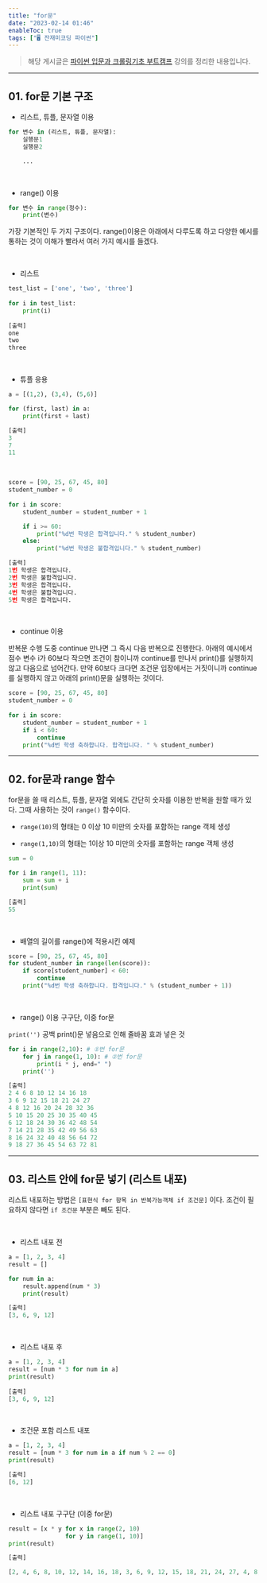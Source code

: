 ```yaml
---
title: "for문"
date: "2023-02-14 01:46"
enableToc: true
tags: ["🖥️ 잔재미코딩 파이썬"]
---
```


> 해당 게시글은 <a href='https://www.inflearn.com/course/python-crawling-basic' target='_blank'>파이썬 입문과 크롤링기초 부트캠프</a> 강의를 정리한 내용입니다.

<hr>

## 01. for문 기본 구조

- 리스트, 튜플, 문자열 이용

```python
for 변수 in (리스트, 튜플, 문자열):
	실행문1
	실행문2

	...
```

<br>

- range() 이용

```python
for 변수 in range(정수):
	print(변수)
```

가장 기본적인 두 가지 구조이다. range()이용은 아래에서 다루도록 하고 다양한 예시를 통하는 것이 이해가 빨라서 여러 가지 예시를 들겠다.

<br>
  
- 리스트  

```python
test_list = ['one', 'two', 'three']
  
for i in test_list:
	print(i)
  
[출력]
one
two
three
```

<br>

- 튜플 응용  

```python
a = [(1,2), (3,4), (5,6)]

for (first, last) in a:
	print(first + last)

[출력]
3
7
11
```

<br>  

```python
score = [90, 25, 67, 45, 80]
student_number = 0
  
for i in score:
	student_number = student_number + 1

	if i >= 60:
		print("%d번 학생은 합격입니다." % student_number)
	else:
		print("%d번 학생은 불합격입니다." % student_number)

[출력]
1번 학생은 합격입니다.
2번 학생은 불합격입니다.
3번 학생은 합격입니다.
4번 학생은 불합격입니다.
5번 학생은 합격입니다.
```

<br>

- continue 이용

반복문 수행 도중 continue 만나면 그 즉시 다음 반복으로 진행한다. 아래의 예시에서 점수 변수 i가 60보다 작으면 조건이 참이니까 continue를 만나서 print()를 실행하지 않고 다음으로 넘어간다. 만약 60보다 크다면 조건문 입장에서는 거짓이니까 continue를 실행하지 않고 아래의 print()문을 실행하는 것이다.  

```python
score = [90, 25, 67, 45, 80]
student_number = 0
  
for i in score:
	student_number = student_number + 1
	if i < 60:
		continue
	print("%d번 학생 축하합니다. 합격입니다. " % student_number)
```

<hr>

## 02. for문과 range 함수  

for문을 쓸 때 리스트, 튜플, 문자열 외에도 간단히 숫자를 이용한 반복을 원할 때가 있다. 그때 사용하는 것이 `range()` 함수이다.

- `range(10)`의 형태는 0 이상 10 미만의 숫자를 포함하는 range 객체 생성

- `range(1,10)`의 형태는 1이상 10 미만의 숫자를 포함하는 range 객체 생성  

```python
sum = 0

for i in range(1, 11):
	sum = sum + i
	print(sum)

[출력]
55
```

<br>

- 배열의 길이를 range()에 적용시킨 예제

```python
score = [90, 25, 67, 45, 80]
for student_number in range(len(score)):
	if score[student_number] < 60:
		continue
	print("%d번 학생 축하합니다. 합격입니다." % (student_number + 1))
```
<br>

- range() 이용 구구단, 이중 for문

`print('')` 공백 print()문 넣음으로 인해 줄바꿈 효과 넣은 것

```python
for i in range(2,10): # ①번 for문
	for j in range(1, 10): # ②번 for문
		print(i * j, end=" ")
	print('')

[출력]
2 4 6 8 10 12 14 16 18
3 6 9 12 15 18 21 24 27
4 8 12 16 20 24 28 32 36
5 10 15 20 25 30 35 40 45
6 12 18 24 30 36 42 48 54
7 14 21 28 35 42 49 56 63
8 16 24 32 40 48 56 64 72
9 18 27 36 45 54 63 72 81
```

<hr>

## 03. 리스트 안에 for문 넣기 (리스트 내포)
  
리스트 내포하는 방법은 `[표현식 for 항목 in 반복가능객체 if 조건문]` 이다. 조건이 필요하지 않다면 `if 조건문` 부분은 빼도 된다.

<br>  

- 리스트 내포 전

```python
a = [1, 2, 3, 4]
result = []

for num in a:
	result.append(num * 3)
	print(result)

[출력]
[3, 6, 9, 12]
```

<br>  

- 리스트 내포 후

```python
a = [1, 2, 3, 4]
result = [num * 3 for num in a]
print(result)
  
[출력]
[3, 6, 9, 12]
```

<br>

- 조건문 포함 리스트 내포

```python
a = [1, 2, 3, 4]
result = [num * 3 for num in a if num % 2 == 0]
print(result)

[출력]
[6, 12]
```

<br>

- 리스트 내포 구구단 (이중 for문)

```python
result = [x * y for x in range(2, 10)
				for y in range(1, 10)]
print(result)

[출력]

[2, 4, 6, 8, 10, 12, 14, 16, 18, 3, 6, 9, 12, 15, 18, 21, 24, 27, 4, 8, 12, 16, 20, 24, 28, 32, 36, 5, 10, 15, 20, 25, 30, 35, 40, 45, 6, 12, 18, 24, 30, 36, 42, 48, 54, 7, 14, 21, 28, 35, 42, 49, 56, 63, 8, 16, 24, 32, 40, 48, 56, 64, 72, 9, 18, 27, 36, 45, 54, 63, 72, 81]
```
